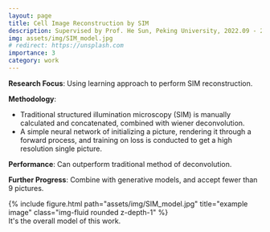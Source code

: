 ```yaml
---
layout: page
title: Cell Image Reconstruction by SIM
description: Supervised by Prof. He Sun, Peking University, 2022.09 - 2023.06
img: assets/img/SIM_model.jpg
# redirect: https://unsplash.com
importance: 3
category: work
---
```


**Research Focus**: Using learning approach to perform SIM reconstruction.

**Methodology**: 
- Traditional structured illumination microscopy (SIM) is manually calculated and concatenated, combined with wiener deconvolution.
- A simple neural network of initializing a picture, rendering it through a forward process, and training on loss is conducted to get a high resolution single picture.

**Performance**: Can outperform traditional method of deconvolution.

**Further Progress**: Combine with generative models, and accept fewer than 9 pictures.

<div class="row">
    <div class="col-sm mt-3 mt-md-0">
        {% include figure.html path="assets/img/SIM_model.jpg" title="example image" class="img-fluid rounded z-depth-1" %}
    </div>
</div>
<div class="caption">
    It's the overall model of this work.
</div>